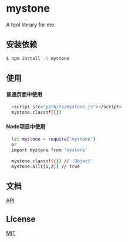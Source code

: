 # mystone

A tool library for me.

## 安装依赖

``` bash
$ npm install -S mystone
```

## 使用
#### 普通页面中使用

``` bash
  <script src="path/to/mystone.js"></script>
  mystone.classof({})
```
#### Node项目中使用
``` bash
  let mystone = require('mystone')
  or
  import mystone from 'mystone'
  
  mystone.classof({}) // 'Object'
  mystone.all([1,2]) // true

```

## 文档

[API](https://hankaibo.github.io/mystone/)

## License

[MIT](http://opensource.org/licenses/MIT)